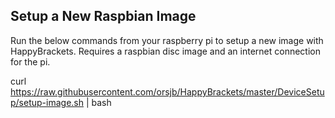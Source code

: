 ## Setup a New Raspbian Image ##

Run the below commands from your raspberry pi to setup a new image with HappyBrackets. Requires a raspbian disc image and an internet connection for the pi. 

 curl https://raw.githubusercontent.com/orsjb/HappyBrackets/master/DeviceSetup/setup-image.sh | bash
